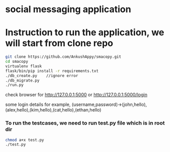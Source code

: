 # social messaging application

# Instruction to run the application, we will start from clone repo
```sh
git clone https://github.com/AnkushAppy/smacopy.git
cd smacopy
virtualenv flask
flask/bin/pip install -r requirements.txt
./db_create.py    //ignore error
./db_migrate.py
./run.py
```

check browser for http://127.0.0.1:5000 or http://127.0.0.1:5000/login

some login details for example, (username,password)->(john,hello),(alex,hello),(kim,hello),(cat,hello),(ethan,hello)

### To run the testcases, we need to run test.py file which is in root dir
```sh
chmod a+x test.py
./test.py
```
